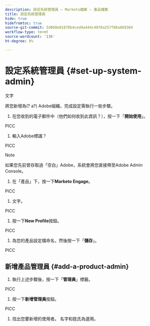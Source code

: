```yaml
---
description: 設定系統管理員 — Marketo檔案 — 產品檔案
title: 設定系統管理員
hide: true
hidefromtoc: true
source-git-commit: 5d068e01870b4ced4a444c48f8a257f88a869384
workflow-type: tm+mt
source-wordcount: '136'
ht-degree: 0%

---
```


# 設定系統管理員 {#set-up-system-admin}

文字

將您新增為(? a?) Adobe組織，完成設定需執行一些步驟。

1. 在您收到的電子郵件中（他們如何收到此資訊？），按一下「**開始使用**」。

PICC

1. 輸入Adobe標識？

PICC

>[!NOTE]
>
>如果您先前曾存取過「空白」Adobe，系統會將您直接帶至Adobe Admin Console。

1. 在「產品」下，按一下&#x200B;**Marketo Engage**。

PICC

1. 文字。

PICC

1. 按一下&#x200B;**New Profile**&#x200B;按鈕。

PICC

1. 為您的產品設定檔命名，然後按一下「**儲存**」。

PICC

## 新增產品管理員 {#add-a-product-admin}

1. 執行上述步驟後，按一下「**管理員**」標籤。

PICC

1. 按一下&#x200B;**新增管理員**&#x200B;按鈕。

PICC

1. 找出您要新增的使用者。 名字和姓氏為選用。